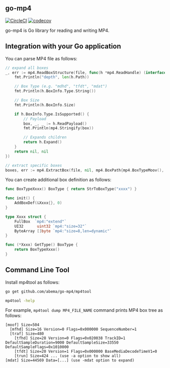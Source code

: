 go-mp4
------

[![CircleCI](https://circleci.com/gh/abema/go-mp4.svg?style=svg)](https://circleci.com/gh/abema/go-mp4)
[![codecov](https://codecov.io/gh/abema/go-mp4/branch/master/graph/badge.svg)](https://codecov.io/gh/abema/go-mp4)

go-mp4 is Go library for reading and writing MP4.

## Integration with your Go application

You can parse MP4 file as follows:

```go
// expand all boxes
_, err := mp4.ReadBoxStructure(file, func(h *mp4.ReadHandle) (interface{}, error) {
	fmt.Println("depth", len(h.Path))

	// Box Type (e.g. "mdhd", "tfdt", "mdat")
	fmt.Println(h.BoxInfo.Type.String())

	// Box Size
	fmt.Println(h.BoxInfo.Size)

	if h.BoxInfo.Type.IsSupported() {
		// Payload
		box, _, _ := h.ReadPayload()
		fmt.Println(mp4.Stringify(box))

		// Expands children
		return h.Expand()
	}
	return nil, nil
})
```

```go
// extract specific boxes
boxes, err := mp4.ExtractBox(file, nil, mp4.BoxPath{mp4.BoxTypeMoov(), mp4.BoxTypeTrak(), mp4.BoxTypeTkhd()})
```

You can create additional box definition as follows:

```go
func BoxTypeXxxx() BoxType { return StrToBoxType("xxxx") }

func init() {
	AddBoxDef(&Xxxx{}, 0)
}

type Xxxx struct {
	FullBox  `mp4:"extend"`
	UI32      uint32 `mp4:"size=32"`
	ByteArray []byte `mp4:"size=8,len=dynamic"`
}

func (*Xxxx) GetType() BoxType {
	return BoxTypeXxxx()
}
```

## Command Line Tool

Install mp4tool as follows:

```sh
go get github.com/abema/go-mp4/mp4tool

mp4tool -help
```

For example, `mp4tool dump MP4_FILE_NAME` command prints MP4 box tree as follows:

```
[moof] Size=504
  [mfhd] Size=16 Version=0 Flags=0x000000 SequenceNumber=1
  [traf] Size=480
    [tfhd] Size=28 Version=0 Flags=0x020038 TrackID=1 DefaultSampleDuration=9000 DefaultSampleSize=33550 DefaultSampleFlags=0x1010000
    [tfdt] Size=20 Version=1 Flags=0x000000 BaseMediaDecodeTimeV1=0
    [trun] Size=424 ... (use -a option to show all)
[mdat] Size=44569 Data=[...] (use -mdat option to expand)
```
